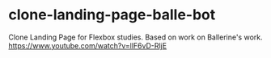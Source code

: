 # clone-landing-page-balle-bot
 Clone Landing Page for Flexbox studies. Based on work on Ballerine's work. https://www.youtube.com/watch?v=llF6vD-RljE

